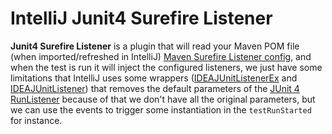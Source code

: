 # IntelliJ Junit4 Surefire Listener

<!-- Plugin description -->
**Junit4 Surefire Listener** is a plugin that will read your Maven POM file (when imported/refreshed in IntelliJ) 
[Maven Surefire Listener config](https://maven.apache.org/surefire/maven-surefire-plugin/examples/junit.html#Using_Custom_Listeners_and_Reporters),
 and when the test is run it will inject the configured listeners, we just have some limitations that IntelliJ uses some wrappers 
([IDEAJUnitListenerEx](https://github.com/JetBrains/intellij-community/blob/master/java/java-runtime/src/com/intellij/rt/execution/junit/IDEAJUnitListenerEx.java) 
and [IDEAJUnitListener](https://github.com/JetBrains/intellij-community/blob/master/java/java-runtime/src/com/intellij/rt/execution/junit/IDEAJUnitListener.java))
that removes the default parameters of the [JUnit 4 RunListener](https://github.com/junit-team/junit4/blob/main/src/main/java/org/junit/runner/notification/RunListener.java)
because of that we don't have all the original parameters, but we can use the events to trigger some instantiation in the `testRunStarted` for instance.


